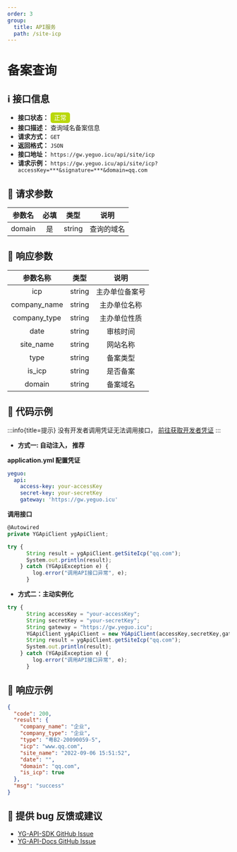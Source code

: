 ```yaml
---
order: 3
group:
  title: API服务
  path: /site-icp
---
```


# 备案查询

## ℹ️ 接口信息

- **接口状态：** <div style="display: inline-block; background-color: #bad80a; color: #fff; padding: 2px; border-radius: 5px; width: 40px; height: 20px; text-align: center; line-height: 20px;">正常</div>
- **接口描述：** 查询域名备案信息
- **请求方式：** `GET`
- **返回格式：** `JSON`
- **接口地址：** `https://gw.yeguo.icu/api/site/icp`
- **请求示例：** `https://gw.yeguo.icu/api/site/icp?accessKey=***&signature=***&domain=qq.com`

## 🔢 请求参数

| 参数名 | 必填 |  类型  |    说明    |
| :----: | :--: | :----: | :--------: |
| domain |  是  | string | 查询的域名 |

## 💬 响应参数

|   参数名称   |  类型  |      说明      |
| :----------: | :----: | :------------: |
|     icp      | string | 主办单位备案号 |
| company_name | string |  主办单位名称  |
| company_type | string |  主办单位性质  |
|     date     | string |    审核时间    |
|  site_name   | string |    网站名称    |
|     type     | string |    备案类型    |
|    is_icp    | string |    是否备案    |
|    domain    | string |    备案域名    |

## 📜 代码示例

:::info{title=提示}
没有开发者调用凭证无法调用接口， <a href="https://api.yeguo.icu/person" target="_blank" rel="noopener noreferrer">前往获取开发者凭证</a>
:::

- **方式一: 自动注入， 推荐**

**application.yml 配置凭证**

```yml
yeguo:
  api:
    access-key: your-accessKey
    secret-key: your-secretKey
    gateway: 'https://gw.yeguo.icu'
```

**调用接口**

```js
@Autowired
private YGApiClient ygApiClient;

try {
      String result = ygApiClient.getSiteIcp("qq.com");
      System.out.println(result);
    } catch (YGApiException e) {
        log.error("调用API接口异常", e);
      }

```

- **方式二：主动实例化**

```js
try {
      String accessKey = "your-accessKey";
      String secretKey = "your-secretKey";
      String gateway = "https://gw.yeguo.icu";
      YGApiClient ygApiClient = new YGApiClient(accessKey,secretKey,gateway);
      String result = ygApiClient.getSiteIcp("qq.com");
      System.out.println(result);
    } catch (YGApiException e) {
        log.error("调用API接口异常", e);
      }
```

## 📝 响应示例

```json
{
  "code": 200,
  "result": {
    "company_name": "企业",
    "company_type": "企业",
    "type": "粤B2-20090059-5",
    "icp": "www.qq.com",
    "site_name": "2022-09-06 15:51:52",
    "date": "",
    "domain": "qq.com",
    "is_icp": true
  },
  "msg": "success"
}
```

## 🐞 提供 bug 反馈或建议

- [YG-API-SDK GitHub Issue](https://github.com/ye-guo/yeguo-api-sdk/issues/new/choose)
- [YG-API-Docs GitHub Issue](https://github.com/ye-guo/yeguo-api-docs/issues/new/choose)
